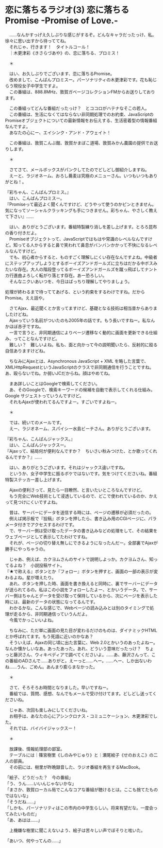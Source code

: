 # 恋に落ちるラジオ(3) 恋に落ちるPromise -Promise of Love.-

　……なんかすっげえ久しぶりな感じがするぞ。どんなキャラだったっけ、私。徐々に思い出すから待っててね。  
　それじゃ、行きます！　タイトルコール！  
　｜木更津彩《きさらづあや》の、恋に落ちる、プロミス！

　＊

　はい、お久しぶりでございます、恋に落ちるPromise。  
　改めまして、こんばんプロミスー。パーソナリティの木更津彩です。花も恥じらう現役女子中学生ですよ。  
　この番組は、888.8MHz、敦賀ガベージコレクションFMからお送りしております。

　この番組ってどんな番組だったっけ？　とココロがハテナなそこの若人。  
　この番組は、生活になくてはならない非同期処理でのお約束、JavaScriptのPromiseオブジェクトについての最新情報をお伝えする、生活密着型の情報番組なんですよ。  
　あなたの心にー、エイシンク・アンド・アウェイト！

　この番組は、敦賀こんぶ館、敦賀かまぼこ道場、敦賀みかん農園の提供でお送りします。

　＊

　さてさて、メールボックスがパンクしてたのでどしどし御紹介しますね。  
　えーと、ラジオネーム、おろし蕎麦は究極のメニューさん。いつもいつもありがとね！。

『彩ちゃん、こんばんプロミス。』  
　はい、こんばんプロミスー。  
『Promiseって最近よく聞くんですけど、どうやって使うのかピンときません。気になってソーシャルクラッキングも手につきません。彩ちゃん、やさしく教えて下さい』……

　はい、ありがとうございます。番組特製練り消しを差し上げます。とろろ昆布の香り付きだよ。  
　Promiseオブジェクトって、JavaScriptではもはや常識のレベルなんですけど。知ってる人からすると鼻で笑われて鼻息がバンバンかかって不快になるレベルなんですけど。  
　でも、初心者からすると、ものすごく理解しにくい存在なんですよね。中級者にステップアップしようとするボーイズアンドガールズに立ちはだかる中ボスみたいな存在。大人の階段登ってるボーイズアンドガールズを蹴っ飛ばしてナントカ行進曲よろしく転がり落とす存在。あー恐ろしい。  
　そんなニクいあいつを、今日はばっちり理解してやりましょう。



処理が終わるまで待っててあげる、という約束をするわけですね。だからPromise。ええ話や。

　さてAjax、最近聞くとか言ってますけど、基礎となる技術は相当昔からありましたけどね。  
　Ajaxっていう名前がついたのも2005年の話です。もう長いですねー。私なんかほぼ赤子ですね。  
　一言で言うと、非同期通信によりページ遷移なく動的に画面を更新できる仕組み、ってことなんですけど。  
　難しい？　難しいよね。私も、面と向かって今の説明聞いたら、反射的に殴る自信ありますけどね。

　ちなみにAjaxとは、Asynchronous JavaScript + XML を略した言葉で、XMLHttpRequestというJavaScriptのクラスで非同期通信を行うことですね。あ、殴らないでね。か弱いJCだからね。顔はやめてね。

　まあ詳しいことはGoogleで検索してください。  
　あ、そのGoogleで、検索キーワードの候補を自動で表示してくれる仕組み。Google サジェストっていうんですけど。  
　それもAjaxが使われてるんですよー。すごいですよねー。

　＊

　では、続いてのメールです。  
　えー、ラジオネーム、スパイシー水島ビーチさん。ありがとうございます。

『彩ちゃん、こんばんジャックス。』  
　はい、こんばんジャックスー。  
『Ajaxって、結局何が便利なんですか？　ちいさい秋みつけた、とか歌ってくれるんですか？』……

　はい、ありがとうございます。それはジャックス違いですね。  
　というか、女子中学生に振るボケではないです。気をつけてくださいね。番組特製ステッカー差し上げます。

　Ajaxの便利さって、見たら一目瞭然、と言いたいところなんですけど。  
　もう完全にWeb技術として浸透しているので、どこで使われているのか、かえって見つけにくいですよね。

　昔は、サーバーにデータを送信する時には、ページの遷移が必須だったの。  
　例えば掲示板で『投稿』ボタンを押したら、書き込み用のCGIページに、パラメータ付きでアクセスするわけです。  
　で、サーバー側は受け取ったデータの書き込みなどの処理をして、その結果をウェブページとして表示してたわけですね。  
　それが、ページの切り替え無しにできるようになったんだー。全部裏でAjaxが勝手にやっちゃうの。

　じゃあ、例えば、カクヨムさんのサイトで説明しよっか。カクヨムさん、知ってるよね？　小説投稿サイト。  
『★で称える』ボタンとか『フォロー』ボタンを押すと、画面の一部の表示が変わるよね。星が増えたり。  
　あれ、ボタンを押した時、画面を書き換えると同時に、裏でサーバーにデータが送られてるの。私はこの小説をフォローしたよー、とかいうデータ。で、サーバー側はちゃんとデータを受け取って保持しているから、次にページを表示した時には、最新のデータの状態になってるんです。  
　わかるかな。こんな感じで、Webページの読み込みとは別のタイミングで処理が走るから、非同期通信っていうんだよ。  
　今風でかっこいいよね。

　ちなみに、ただ単に画面の見た目が変わるだけのものは、ダイナミックHTMLとか呼ばれてます。もう死語に近いのかなあ？  
　そういえば、Ajaxの同じ頃に出た言葉に、Web 2.0とかいうのあったよねー。なんか懐かしいなあ。あったあった。あれ、どういう意味だったっけ？　ちょっと藤沢さん、ウィキペディアで調べてくださいよ。……あ、藤沢さんって、この番組のADさんで……ありがと。えーっと……へー。……へー、しか出ないわね……うん、ごめん。あんまり膨らまなかった。

　＊

　さて、そろそろお時間となりました。早いですねー。  
　番組では、質問、感想、なんでもメールで受け付けてます。どしどし送ってくださいね。

　じゃあ、次回も楽しみにしてくださいね。  
　お相手は、あなたの心にアシンクロナス・コミュニケーション、木更津彩でした。  
　それでは、バイバイジャックスー！

　＊

　放課後、情報処理部の部室。  
　テーブルには｜篠宮樹里《しのみやじゅり》と｜瀬尾絵子《せのおえこ》の二人の部員。  
　その前には、樹里が昨晩録音した、ラジオ番組を再生するMacBook。

「絵子、どうだった？　今の番組」  
「う、うん……いいんじゃないかな」  
「まさか、敦賀ローカル局でこんなコアな番組が聴けるとは。ここも捨てたものではないな」  
「そうだね……」  
「しかも、パーソナリティはこの市内の中学生らしい。将来有望だな。一度会ってみたいものだ」  
「あ、あはは……」

　上機嫌な樹里に聞こえないよう、絵子は苦々しい声でぼそりと呟いた。

「あいつ、何やってんの……」